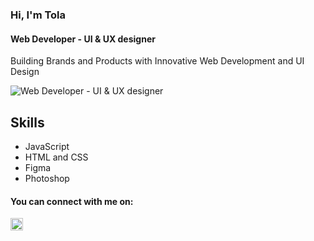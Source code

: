 ###  Hi, I'm Tola
#### Web Developer - UI & UX designer
Building Brands and Products with Innovative Web Development and UI Design

![Web Developer - UI & UX designer](https://pbs.twimg.com/profile_banners/1481704722616799235/1680000029/1500x500)


## Skills
- JavaScript 
- HTML and CSS
- Figma
- Photoshop 

#### You can connect with me on:
[<img src='https://cdn.jsdelivr.net/npm/simple-icons@3.0.1/icons/twitter.svg' alt='twitter' height='20'>](https://twitter.com/@meet_tola)  


